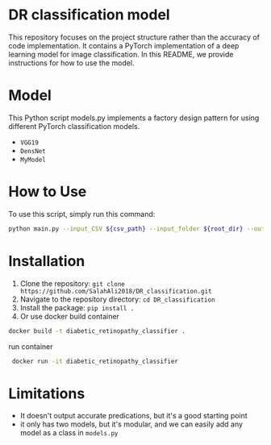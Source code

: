 # DR classification model
This repository focuses  on the project structure rather than the accuracy of code implementation. It contains a PyTorch implementation of a deep learning model for image classification. In this README, we provide instructions for how to use the model.

# Model
This Python script models.py implements a factory design pattern for using different PyTorch classification models.

- `VGG19`
- `DensNet`
- `MyModel`



# How to Use
To use this script, simply run this command:

```bash
python main.py --input_CSV ${csv_path} --input_folder ${root_dir} --output_folder ${output_folder} --model 'DenseNet' --mode "train"

```
# Installation
1. Clone the repository: `git clone  https://github.com/SalahAli2018/DR_classification.git`
2. Navigate to the repository directory: `cd DR_classification`
3. Install the package: `pip install .`
4. Or use docker 
  build container
  ``` bash
  docker build -t diabetic_retinopathy_classifier .
  ```
  run  container
  
  ``` bash
   docker run -it diabetic_retinopathy_classifier
  ```
# Limitations

* It doesn't output accurate predications, but it's a good starting point
* it only has two models, but it's modular, and we can easily add any model as a class in `models.py`
